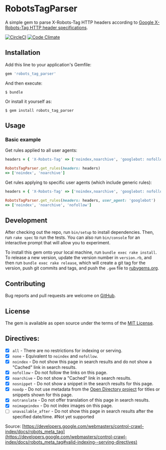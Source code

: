 # RobotsTagParser

A simple gem to parse X-Robots-Tag HTTP headers according to [Google X-Robots-Tag HTTP header specifications](https://developers.google.com/webmasters/control-crawl-index/docs/robots_meta_tag#using-the-x-robots-tag-http-header).

[![CircleCI](https://circleci.com/gh/MothOnMars/robots_tag_parser.svg?style=shield&circle-token=:circle-token)](https://circleci.com/gh/MothOnMars/robots_tag_parser)
[![Code Climate](https://codeclimate.com/github/MothOnMars/robots_tag_parser.svg)](https://codeclimate.com/github/MothOnMars/robots_tag_parser)

## Installation

Add this line to your application's Gemfile:

```ruby
gem 'robots_tag_parser'
```

And then execute:

    $ bundle

Or install it yourself as:

    $ gem install robots_tag_parser

## Usage

### Basic example
Get rules applied to all user agents:

```ruby
headers = { 'X-Robots-Tag' => ['noindex,noarchive', 'googlebot: nofollow' }

RobotsTagParser.get_rules(headers: headers)
=> ['noindex', 'noarchive']
```

Get rules applying to specific user agents (which include generic
rules):

```ruby
headers = { 'X-Robots-Tag' => ['noindex,noarchive', 'googlebot: nofollow' }

RobotsTagParser.get_rules(headers: headers, user_agent: 'googlebot')
=> ['noindex', 'noarchive', 'nofollow']
```


## Development

After checking out the repo, run `bin/setup` to install dependencies. Then, run `rake spec` to run the tests. You can also run `bin/console` for an interactive prompt that will allow you to experiment.

To install this gem onto your local machine, run `bundle exec rake install`. To release a new version, update the version number in `version.rb`, and then run `bundle exec rake release`, which will create a git tag for the version, push git commits and tags, and push the `.gem` file to [rubygems.org](https://rubygems.org).

## Contributing

Bug reports and pull requests are welcome on [GitHub](https://github.com/MothOnMars/robots_tag_parser).

## License

The gem is available as open source under the terms of the [MIT License](http://opensource.org/licenses/MIT).

## Directives:
- [x] `all` - There are no restrictions for indexing or serving.
- [x] `none` - Equivalent to `noindex` and `nofollow`.
- [x] `noindex` - Do not show this page in search results and do not show a "Cached" link in search results.
- [x] `nofollow` - Do not follow the links on this page.
- [x] `noarchive` - Do not show a "Cached" link in search results.
- [x] `nosnippet` - Do not show a snippet in the search results for this page.
- [x] `noodp` - Do not use metadata from the [Open Directory project](http://dmoz.org/) for titles or snippets shown for this page.
- [x] `notranslate` - Do not offer translation of this page in search results.
- [x] `noimageindex` - Do not index images on this page.
- [ ] `unavailable_after` - Do not show this page in search results after the specified date/time. #Not yet supported

Source: [https://developers.google.com/webmasters/control-crawl-index/docs/robots_meta_tag](https://developers.google.com/webmasters/control-crawl-index/docs/robots_meta_tag#valid-indexing--serving-directives)
